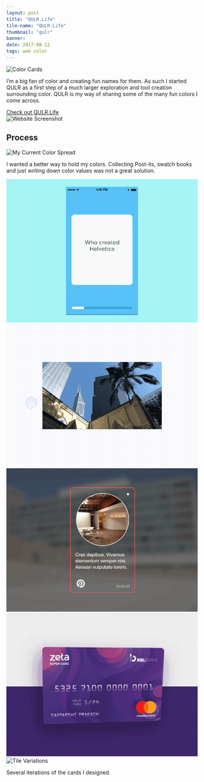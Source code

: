 ```yaml
---
layout: post
title: "QULR.Life"
tile-name: "QULR.Life"
thumbnail: "qulr"
banner:
date: 2017-08-12
tags: web color
---
```


<div class="image-container"><img src="../img/qulr/colorCards.png" alt="Color Cards"/></div>

I’m a big fan of color and creating fun names for them. As such I started QULR as a first step of a much larger exploration and tool creation surrounding color. QULR is my way of sharing some of the many fun colors I come across.

<div>
  <a target="_blank" href="http://QULR.Life">
      <div class="qulrButton contentButton"> Check out QULR.Life
      </div>
  </a>
</div>
<div class="image-container"><img src="../img/qulr/screenshot.png" alt="Website Screenshot"/></div>

## Process

<div class="image-container"><img src="../img/qulr/myInspiration.png" alt="My Current Color Spread"/></div>

I wanted a better way to hold my colors. Collecting Post-its, swatch books and just writing down color values was not a great solution.

<div class="grid-x">
  <div class="small-6 medium-3 cell"><img src="../img/qulr/inspo1.gif" alt="Animation Inspiration"/></div>
  <div class="small-6 medium-3 cell"><img src="../img/qulr/inspo2.gif" alt="Animation Inspiration"/></div>
  <div class="small-6 medium-3 cell"><img src="../img/qulr/inspo3.gif" alt="Animation Inspiration"/></div>
  <div class="small-6 medium-3 cell"><img src="../img/qulr/inspo4.gif" alt="Animation Inspiration"/></div>
</div>

<div class="image-container"><img src="../img/qulr/tileVariations.png" alt="Tile Variations"/></div>

Several iterations of the cards I designed.
